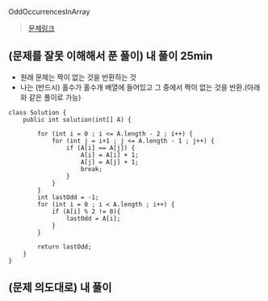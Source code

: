 OddOccurrencesInArray

> [문제링크](https://app.codility.com/programmers/lessons/2-arrays/cyclic_rotation/)

## (문제를 잘못 이해해서 푼 풀이) 내 풀이 25min 
- 원래 문제는 짝이 없는 것을 반환하는 것
- 나는 (반드시) 홀수가 홀수개 배열에 들어있고 그 중에서 짝이 없는 것을 반환.(아래와 같은 풀이로 가능)

```
class Solution {
    public int solution(int[] A) {
        
        for (int i = 0 ; i <= A.length - 2 ; i++) {
            for (int j = i+1 ; j <= A.length - 1 ; j++) {
                if (A[i] == A[j]) {
                    A[i] = A[i] + 1;
                    A[j] = A[j] + 1;
                    break;
                }
            }
        }
        int lastOdd = -1;
        for (int i = 0 ; i < A.length ; i++) {
            if (A[i] % 2 != 0){
                lastOdd = A[i];
            }
        }

        return lastOdd;
    }
}

```


## (문제 의도대로) 내 풀이
```


```